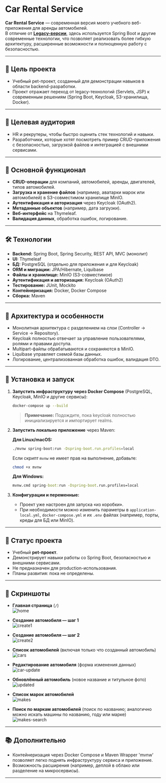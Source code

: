 # Car Rental Service

**Car Rental Service** — современная версия моего учебного веб-приложения для аренды автомобилей.  
В отличие от **[Legacy-версии](https://github.com/re1kur/car-rental-service-legacy)**, здесь используется Spring Boot и другие современные технологии, что позволяет реализовать более гибкую архитектуру, расширенные возможности и полноценную работу с безопасностью.

---

## 🎯 Цель проекта

- Учебный pet-проект, созданный для демонстрации навыков в области backend-разработки.  
- Проект отражает переход от legacy-технологий (Servlets, JSP) к современным решениям (Spring Boot, Keycloak, S3-хранилища, Docker).  

---

## 👥 Целевая аудитория

- HR и рекрутеры, чтобы быстро оценить стек технологий и навыки.  
- Разработчики, которые хотят посмотреть пример CRUD-приложения с безопасностью, загрузкой файлов и интеграцией с внешними сервисами.  

---

## 🔑 Основной функционал

- **CRUD-операции** для компаний, автомобилей, аренды, двигателей, типов автомобилей.  
- **Загрузка и хранение файлов** (например, аватарки марок или автомобилей) в S3-совместимом хранилище MinIO.  
- **Аутентификация и авторизация** через Keycloak (OAuth2).  
- **Метаданные объектов** (например, дата загрузки).  
- **Веб-интерфейс** на Thymeleaf.  
- **Валидация данных**, обработка ошибок, логирование.  

---

## 🛠️ Технологии

- **Backend:** Spring Boot, Spring Security, REST API, MVC (монолит)  
- **UI:** Thymeleaf  
- **БД:** PostgreSQL (отдельно для приложения и для Keycloak)  
- **ORM и миграции:** JPA/Hibernate, Liquibase  
- **Файлы и хранилище:** MinIO (S3-совместимое)  
- **Аутентификация и авторизация:** Keycloak (OAuth2)  
- **Тестирование:** JUnit, Mockito  
- **Контейнеризация:** Docker, Docker Compose  
- **Сборка:** Maven  

---

## 📂 Архитектура и особенности

- Монолитная архитектура с разделением на слои (Controller → Service → Repository).  
- Keycloak полностью отвечает за управление пользователями, ролями и правами доступа.  
- Multipart-файлы обрабатываются и сохраняются в MinIO.  
- Liquibase управляет схемой базы данных.  
- Логирование, централизованная обработка ошибок, валидация DTO.  

---

## 🚀 Установка и запуск

1. **Запустить инфраструктуру через Docker Compose** (PostgreSQL, Keycloak, MinIO и другие сервисы):  
   ```bash
   docker-compose up --build
   ```
   > **Примечание:** Подождите, пока keycloak полностью инициализируется и импортирует realms.
2. **Запустить локально приложение** через Maven:

   **Для Linux/macOS:**

   ```bash
   ./mvnw spring-boot:run -Dspring-boot.run.profiles=local
   ```

   Если скрипт `mvnw` не имеет прав на выполнение, добавьте:

   ```bash
   chmod +x mvnw
   ```

   **Для Windows:**

   ```cmd
   mvnw.cmd spring-boot:run -Dspring-boot.run.profiles=local
   ```
3. **Конфигурации и переменные:**

    * Проект уже настроен для запуска «из коробки».
    * При необходимости можно изменить параметры в `application-local.yml`, `docker-compose.yml` и их `.env` файлах (например, порты, креды для БД или MinIO).

---

## 📌 Статус проекта

* Учебный **pet-проект**.
* Демонстрирует навыки работы со Spring Boot, безопасностью и внешними сервисами.
* Не предназначен для production-использования.
* Планы развития: пока не определены.

---

## 📸 Скриншоты

- **Главная страница** (`/`)  
  ![home](readme-img/home.png)

- **Создание автомобиля — шаг 1**  
  ![create1](readme-img/create1.png)

- **Создание автомобиля — шаг 2**  
  ![create2](readme-img/create2.png)

- **Список автомобилей** (включая только что созданный автомобиль)  
  ![cars](readme-img/cars.png)

- **Редактирование автомобиля** (форма изменения данных)  
  ![car-update](readme-img/car-update.png)

- **Обновлённый автомобиль** (новое название и титульное фото)  
  ![updated](readme-img/updated.png)

- **Список марок автомобилей**  
  ![makes](readme-img/makes.png)

- **Поиск по маркам автомобилей** (поиск по названию; аналогично можно искать машины по названию, году или марке)  
  ![makes-search](readme-img/makes-search.png)

---

## 📚 Дополнительно

* Контейнеризация через Docker Compose и Maven Wrapper 'mvnw' позволяет легко поднять инфраструктуру сервиса и приложение.
* Возможность расширения (например, деплой в облако или разделение на микросервисы).

---